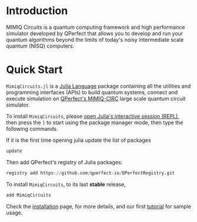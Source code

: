 # Introduction

MIMIQ Circuits is a quantum computing framework and high performance simulator
developed by QPerfect that allows you to develop and run your quantum
algorithms beyond the limits of today's noisy intermediate scale quantum (NISQ)
computers.

# Quick Start

`MimiqCircuits.jl` is a [Julia Language](https://julialang.org) package containing all the utilities and programming interfaces (APIs) to build quantum systems, connect and execute simulation on [QPerfect's MIMIQ-CIRC](https://qperfect.io) large scale quantum circuit simulator.

To install `MimiqCircuits`, please [open Julia's interactive session (REPL)](https://docs.julialang.org/en/v1/manual/getting-started/), then press the `]` to start using the package manager mode, then type the following commands.

If it is the first time opening julia update the list of packages

```julia
update
```

Then add QPerfect's registry of Julia packages:

```julia
registry add https://github.com/qperfect-io/QPerfectRegistry.git
```

To install `MimiqCircuits`, to its last **stable** release,

```julia
add MimiqCircuits
```

Check the [installation](installation.md) page, for more details, and our first [tutorial](tutorial.md) for sample usage.
